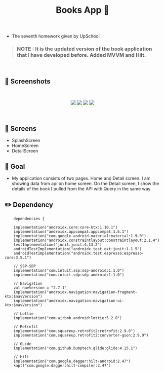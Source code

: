 # <p align="center"> Books App 📘 </p>

<br>

- The seventh homework given by UpSchool
> ### NOTE : It is the updated version of the book application that I have developed before. Added MVVM and Hilt.

<br>

<!-- Screenshots -->
## 📸 Screenshots

<br>

<p align="center">
  <img src="https://github.com/TugceAras/BooksApp/assets/79931228/8f615d23-1955-47b5-ad06-01bf7a4474c2"/>
  <img src="https://github.com/TugceAras/BooksApp/assets/79931228/438f4562-0af9-44cc-bd65-2862c119f2b8"/> 
  <img src="https://github.com/TugceAras/BooksApp/assets/79931228/cd05951f-ce9c-4cf7-a40d-56edb625b578"/> 
  <img src="https://github.com/TugceAras/BooksApp/assets/79931228/08e06da7-28fc-4747-84c9-8f9488420090"/> 
</p>
<br>

## 📱 Screens
- SplashScreen
- HomeScreen
- DetailScreen

## 🎯 Goal
- My application consists of two pages. Home and Detail screen. I am showing data from api on home screen. On the Detail screen, I show the details of the book I pulled from the API with Query in the same way.

## :pencil2: Dependency
```
    dependencies {

    implementation("androidx.core:core-ktx:1.10.1")
    implementation("androidx.appcompat:appcompat:1.6.1")
    implementation("com.google.android.material:material:1.9.0")
    implementation("androidx.constraintlayout:constraintlayout:2.1.4")
    testImplementation("junit:junit:4.13.2")
    androidTestImplementation("androidx.test.ext:junit:1.1.5")
    androidTestImplementation("androidx.test.espresso:espresso-core:3.5.1")

    // SSP-SDP
    implementation("com.intuit.ssp:ssp-android:1.1.0")
    implementation("com.intuit.sdp:sdp-android:1.1.0")

    // Navigation
    val navVersion = "2.7.1"
    implementation("androidx.navigation:navigation-fragment-ktx:$navVersion")
    implementation("androidx.navigation:navigation-ui-ktx:$navVersion")

    // Lottie
    implementation("com.airbnb.android:lottie:5.2.0")

    // Retrofit
    implementation("com.squareup.retrofit2:retrofit:2.9.0")
    implementation("com.squareup.retrofit2:converter-gson:2.9.0")

    // GLide
    implementation("com.github.bumptech.glide:glide:4.15.1")

    // Hilt
    implementation("com.google.dagger:hilt-android:2.47")
    kapt("com.google.dagger:hilt-compiler:2.47")
```
